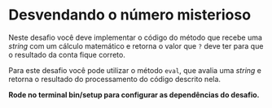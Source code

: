 # Desvendando o número misterioso

Neste desafio você deve implementar o código do método que recebe uma *string*
com um cálculo matemático e retorna o valor que `?` deve ter para
que o resultado da conta fique correto.

Para este desafio você pode utilizar o método `eval`, que avalia uma *string* e      
retorna o resultado do processamento do código descrito nela.

**Rode no terminal bin/setup para configurar as dependências do desafio.** 
